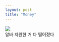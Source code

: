 ```yaml
---
layout: post
title: "Money"
---
```


<div class="img">
  <img src="https://github.com/user-attachments/assets/6b9a6872-ad53-4a3b-b3b6-a7e13d8c5bc2">
</div>

<div class="txt">
  알바 지원한 거 다 떨어졌다
</div>




